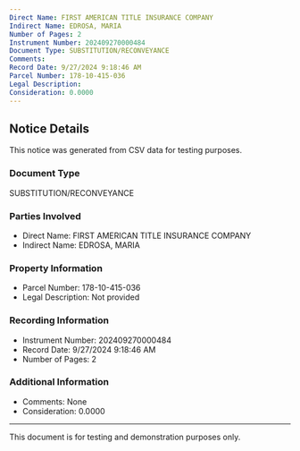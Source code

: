 ```yaml
---
Direct Name: FIRST AMERICAN TITLE INSURANCE COMPANY
Indirect Name: EDROSA, MARIA
Number of Pages: 2
Instrument Number: 202409270000484
Document Type: SUBSTITUTION/RECONVEYANCE
Comments: 
Record Date: 9/27/2024 9:18:46 AM
Parcel Number: 178-10-415-036
Legal Description: 
Consideration: 0.0000
---
```


## Notice Details

This notice was generated from CSV data for testing purposes.

### Document Type
SUBSTITUTION/RECONVEYANCE

### Parties Involved
- Direct Name: FIRST AMERICAN TITLE INSURANCE COMPANY
- Indirect Name: EDROSA, MARIA

### Property Information
- Parcel Number: 178-10-415-036
- Legal Description: Not provided

### Recording Information
- Instrument Number: 202409270000484
- Record Date: 9/27/2024 9:18:46 AM
- Number of Pages: 2

### Additional Information
- Comments: None
- Consideration: 0.0000

---

This document is for testing and demonstration purposes only.
